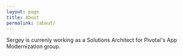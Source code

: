 ```yaml
---
layout: page
title: About
permalink: /about/
---
```


Sergey is currenly working as a Solutions Architect for Pivotal's App Modernization group.